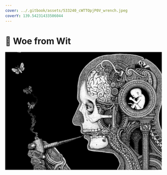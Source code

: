 ```yaml
---
cover: ../.gitbook/assets/533240_cWTTOpjP0V_wrench.jpeg
coverY: 139.54231433506044
---
```


# 🧠 Woe from Wit

![](../.gitbook/assets/cb0586c52d9c39c873e43de91c59c39c.jpg)
